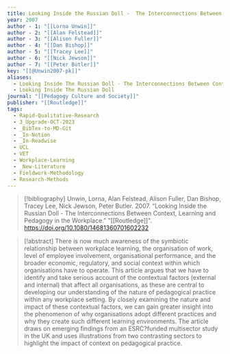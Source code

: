 ```yaml
---
title: Looking Inside the Russian Doll -  The Interconnections Between Context, Learning and Pedagogy in the Workplace
year: 2007
author - 1: "[[Lorna Unwin]]"
author - 2: "[[Alan Felstead]]"
author - 3: "[[Alison Fuller]]"
author - 4: "[[Dan Bishop]]"
author - 5: "[[Tracey Lee]]"
author - 6: "[[Nick Jewson]]"
author - 7: "[[Peter Butler]]"
key: "[[@Unwin2007-pk]]"
aliases:
  - Looking Inside The Russian Doll - The Interconnections Between Context, Learning And Pedagogy In The Workplace
  - Looking Inside The Russian Doll
journal: "[[Pedagogy Culture and Society]]"
publisher: "[[Routledge]]"
tags:
  - Rapid-Qualitative-Research
  - 3_Upgrade-OCT-2023
  - _BibTex-to-MD-Git
  - _In-Notion
  - _In-Readwise
  - UCL
  - VET
  - Workplace-Learning
  - _New-Literature
  - Fieldwork-Methodology
  - Research-Methods
---
```


> [!bibliography]
> Unwin, Lorna, Alan Felstead, Alison Fuller, Dan Bishop, Tracey Lee, Nick Jewson, Peter Butler. 2007. “Looking Inside the Russian Doll -  The Interconnections Between Context, Learning and Pedagogy in the Workplace.” "[[Routledge]]". https://doi.org/10.1080/14681360701602232

> [!abstract]
> There is now much awareness of the symbiotic relationship between workplace learning, the organisation of work, level of employee involvement, organisational performance, and the broader economic, regulatory, and social context within which organisations have to operate. This article argues that we have to identify and take serious account of the contextual factors (external and internal) that affect all organisations, as these are central to developing our understanding of the nature of pedagogical practice within any workplace setting. By closely examining the nature and impact of these contextual factors, we can gain greater insight into the phenomenon of why organisations adopt different practices and why they create such different learning environments. The article draws on emerging findings from an ESRC?funded multisector study in the UK and uses illustrations from two contrasting sectors to highlight the impact of context on pedagogical practice.